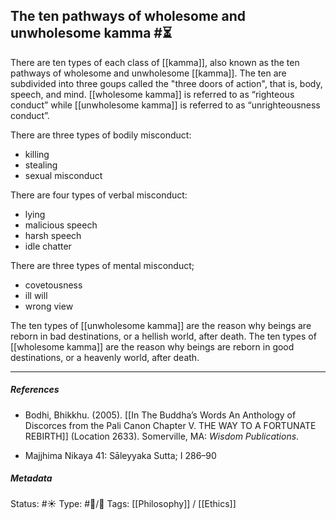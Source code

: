 ## The ten pathways of wholesome and unwholesome kamma #⏳ 

There are ten types of each class of [[kamma]], also known as the ten pathways of wholesome and unwholesome [[kamma]]. The ten are subdivided into three goups called the "three doors of action", that is, body, speech, and mind. [[wholesome kamma]] is referred to as “righteous conduct” while [[unwholesome kamma]] is referred to as “unrighteousness conduct”.

There are three types of bodily misconduct:

- killing
- stealing
- sexual misconduct

There are four types of verbal misconduct:

- lying
- malicious speech
- harsh speech
- idle chatter

There are three types of mental misconduct; 

- covetousness
- ill will
- wrong view

The ten types of [[unwholesome kamma]] are the reason why beings are reborn in bad destinations, or a hellish world, after death. The ten types of [[wholesome kamma]] are the reason why beings are reborn in good destinations, or a heavenly world, after death.

___

##### References

- Bodhi, Bhikkhu. (2005). [[In The Buddha’s Words An Anthology of Discorces from the Pali Canon Chapter V. THE WAY TO A FORTUNATE REBIRTH]] (Location 2633). Somerville, MA: _Wisdom Publications_.

- Majjhima Nikaya 41: Sāleyyaka Sutta; I 286–90

##### Metadata
Status: #☀️ 
Type: #🔵/🔵 
Tags: [[Philosophy]] / [[Ethics]]